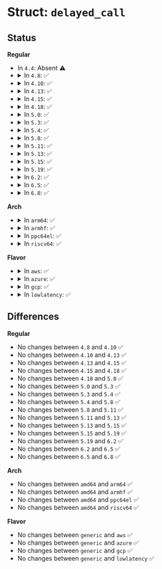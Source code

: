 # Struct: <code>delayed_call</code>

## Status
<b>Regular</b>
<ul>
<li>
In <code>4.4</code>: Absent ⚠️
</li>
<li>
<details>
<summary>In <code>4.8</code>: ✅</summary>

```c
struct delayed_call {
    void (*fn)(void *);
    void *arg;
};
```
</details>
</li>
<li>
<details>
<summary>In <code>4.10</code>: ✅</summary>

```c
struct delayed_call {
    void (*fn)(void *);
    void *arg;
};
```
</details>
</li>
<li>
<details>
<summary>In <code>4.13</code>: ✅</summary>

```c
struct delayed_call {
    void (*fn)(void *);
    void *arg;
};
```
</details>
</li>
<li>
<details>
<summary>In <code>4.15</code>: ✅</summary>

```c
struct delayed_call {
    void (*fn)(void *);
    void *arg;
};
```
</details>
</li>
<li>
<details>
<summary>In <code>4.18</code>: ✅</summary>

```c
struct delayed_call {
    void (*fn)(void *);
    void *arg;
};
```
</details>
</li>
<li>
<details>
<summary>In <code>5.0</code>: ✅</summary>

```c
struct delayed_call {
    void (*fn)(void *);
    void *arg;
};
```
</details>
</li>
<li>
<details>
<summary>In <code>5.3</code>: ✅</summary>

```c
struct delayed_call {
    void (*fn)(void *);
    void *arg;
};
```
</details>
</li>
<li>
<details>
<summary>In <code>5.4</code>: ✅</summary>

```c
struct delayed_call {
    void (*fn)(void *);
    void *arg;
};
```
</details>
</li>
<li>
<details>
<summary>In <code>5.8</code>: ✅</summary>

```c
struct delayed_call {
    void (*fn)(void *);
    void *arg;
};
```
</details>
</li>
<li>
<details>
<summary>In <code>5.11</code>: ✅</summary>

```c
struct delayed_call {
    void (*fn)(void *);
    void *arg;
};
```
</details>
</li>
<li>
<details>
<summary>In <code>5.13</code>: ✅</summary>

```c
struct delayed_call {
    void (*fn)(void *);
    void *arg;
};
```
</details>
</li>
<li>
<details>
<summary>In <code>5.15</code>: ✅</summary>

```c
struct delayed_call {
    void (*fn)(void *);
    void *arg;
};
```
</details>
</li>
<li>
<details>
<summary>In <code>5.19</code>: ✅</summary>

```c
struct delayed_call {
    void (*fn)(void *);
    void *arg;
};
```
</details>
</li>
<li>
<details>
<summary>In <code>6.2</code>: ✅</summary>

```c
struct delayed_call {
    void (*fn)(void *);
    void *arg;
};
```
</details>
</li>
<li>
<details>
<summary>In <code>6.5</code>: ✅</summary>

```c
struct delayed_call {
    void (*fn)(void *);
    void *arg;
};
```
</details>
</li>
<li>
<details>
<summary>In <code>6.8</code>: ✅</summary>

```c
struct delayed_call {
    void (*fn)(void *);
    void *arg;
};
```
</details>
</li>
</ul>
<b>Arch</b>
<ul>
<li>
<details>
<summary>In <code>arm64</code>: ✅</summary>

```c
struct delayed_call {
    void (*fn)(void *);
    void *arg;
};
```
</details>
</li>
<li>
<details>
<summary>In <code>armhf</code>: ✅</summary>

```c
struct delayed_call {
    void (*fn)(void *);
    void *arg;
};
```
</details>
</li>
<li>
<details>
<summary>In <code>ppc64el</code>: ✅</summary>

```c
struct delayed_call {
    void (*fn)(void *);
    void *arg;
};
```
</details>
</li>
<li>
<details>
<summary>In <code>riscv64</code>: ✅</summary>

```c
struct delayed_call {
    void (*fn)(void *);
    void *arg;
};
```
</details>
</li>
</ul>
<b>Flavor</b>
<ul>
<li>
<details>
<summary>In <code>aws</code>: ✅</summary>

```c
struct delayed_call {
    void (*fn)(void *);
    void *arg;
};
```
</details>
</li>
<li>
<details>
<summary>In <code>azure</code>: ✅</summary>

```c
struct delayed_call {
    void (*fn)(void *);
    void *arg;
};
```
</details>
</li>
<li>
<details>
<summary>In <code>gcp</code>: ✅</summary>

```c
struct delayed_call {
    void (*fn)(void *);
    void *arg;
};
```
</details>
</li>
<li>
<details>
<summary>In <code>lowlatency</code>: ✅</summary>

```c
struct delayed_call {
    void (*fn)(void *);
    void *arg;
};
```
</details>
</li>
</ul>

## Differences
<b>Regular</b>
<ul>
<li>
No changes between <code>4.8</code> and <code>4.10</code> ✅
</li>
<li>
No changes between <code>4.10</code> and <code>4.13</code> ✅
</li>
<li>
No changes between <code>4.13</code> and <code>4.15</code> ✅
</li>
<li>
No changes between <code>4.15</code> and <code>4.18</code> ✅
</li>
<li>
No changes between <code>4.18</code> and <code>5.0</code> ✅
</li>
<li>
No changes between <code>5.0</code> and <code>5.3</code> ✅
</li>
<li>
No changes between <code>5.3</code> and <code>5.4</code> ✅
</li>
<li>
No changes between <code>5.4</code> and <code>5.8</code> ✅
</li>
<li>
No changes between <code>5.8</code> and <code>5.11</code> ✅
</li>
<li>
No changes between <code>5.11</code> and <code>5.13</code> ✅
</li>
<li>
No changes between <code>5.13</code> and <code>5.15</code> ✅
</li>
<li>
No changes between <code>5.15</code> and <code>5.19</code> ✅
</li>
<li>
No changes between <code>5.19</code> and <code>6.2</code> ✅
</li>
<li>
No changes between <code>6.2</code> and <code>6.5</code> ✅
</li>
<li>
No changes between <code>6.5</code> and <code>6.8</code> ✅
</li>
</ul>
<b>Arch</b>
<ul>
<li>
No changes between <code>amd64</code> and <code>arm64</code> ✅
</li>
<li>
No changes between <code>amd64</code> and <code>armhf</code> ✅
</li>
<li>
No changes between <code>amd64</code> and <code>ppc64el</code> ✅
</li>
<li>
No changes between <code>amd64</code> and <code>riscv64</code> ✅
</li>
</ul>
<b>Flavor</b>
<ul>
<li>
No changes between <code>generic</code> and <code>aws</code> ✅
</li>
<li>
No changes between <code>generic</code> and <code>azure</code> ✅
</li>
<li>
No changes between <code>generic</code> and <code>gcp</code> ✅
</li>
<li>
No changes between <code>generic</code> and <code>lowlatency</code> ✅
</li>
</ul>
